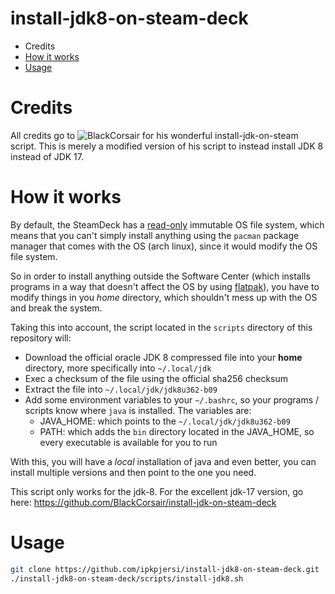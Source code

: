 install-jdk8-on-steam-deck
=========================

<!--ts-->
* Credits
* [How it works](#how-it-works)
* [Usage](#usage)

<!--te-->

Credits
============
All credits go to ![BlackCorsair](https://github.com/BlackCorsair) for his wonderful install-jdk-on-steam script. This is merely a modified version of his script to instead install JDK 8 instead of JDK 17.

How it works
============
By default, the SteamDeck has a [read-only][1] immutable OS file system, which means that you can't simply
install anything using the `pacman` package manager that comes with the OS (arch linux), since it would modify
the OS file system.

So in order to install anything outside the Software Center (which installs programs in a way that doesn't affect
the OS by using [flatpak][2]), you have to modify things in you *home* directory, which shouldn't mess up with the OS
and break the system.

Taking this into account, the script located in the `scripts` directory of this repository will:
* Download the official oracle JDK 8 compressed file into your **home** directory, more specifically into `~/.local/jdk`
* Exec a checksum of the file using the official sha256 checksum
* Extract the file into `~/.local/jdk/jdk8u362-b09`
* Add some environment variables to your `~/.bashrc`, so your programs / scripts know where `java` is installed.
    The variables are:
    * JAVA_HOME: which points to the `~/.local/jdk/jdk8u362-b09`
    * PATH: which adds the `bin` directory located in the JAVA_HOME, so every executable is available for you to run

With this, you will have a *local* installation of java and even better, you can install multiple versions and then point
to the one you need.

This script only works for the jdk-8. For the excellent jdk-17 version, go here: https://github.com/BlackCorsair/install-jdk-on-steam-deck

Usage
=====
```bash
git clone https://github.com/ipkpjersi/install-jdk8-on-steam-deck.git
./install-jdk8-on-steam-deck/scripts/install-jdk8.sh
```

[1]: https://partner.steamgames.com/doc/steamdeck/faq
[2]: https://www.flatpak.org/
